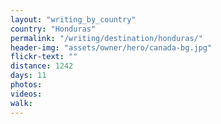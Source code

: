 ```yaml
---
layout: "writing_by_country"
country: "Honduras"
permalink: "/writing/destination/honduras/"
header-img: "assets/owner/hero/canada-bg.jpg"
flickr-text: ""
distance: 1242
days: 11
photos:
videos:
walk:
---
```

